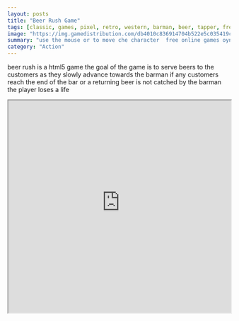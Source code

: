 ```yaml
---
layout: posts
title: "Beer Rush Game"
tags: [classic, games, pixel, retro, western, barman, beer, tapper, free, online, games, oyna, game, free, games, play, play, games]
image: "https://img.gamedistribution.com/db4010c836914704b522e5c035419cd7.jpg"
summary: "use the mouse or to move che character  free online games oyna game free games play play games"
category: "Action"
---
```


beer rush is a html5 game the goal of the game is to serve beers to the customers as they slowly advance towards the barman if any customers reach the end of the bar or a returning beer is not catched by the barman the player loses a life

<iframe width="100%" height="480px;" src="https://html5.gamedistribution.com/db4010c836914704b522e5c035419cd7/"></iframe>